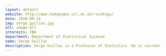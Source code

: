 ```yaml
---
layout: default
website: http://www.homepages.ucl.ac.uk/~ucaksgu/
date: 2020-09-14
img: serge_guillas.jpg
alt: image-alt
interests: TBA
department: Department of Statistical Science
name: Serge Guillas
description: Serge Guillas is a Professor of Statistics. He is currently Met Office Joint Chair in Data Sciences for Weather and Climate, leading the UCL Met Office Academic Partnership and Associate Director, UCL Centre for Advanced Research Computing (ARC). His work focuses on environmental statistics, and uncertainty quantification of complex computer models, with applications to tsunami and climate models.
---
```

